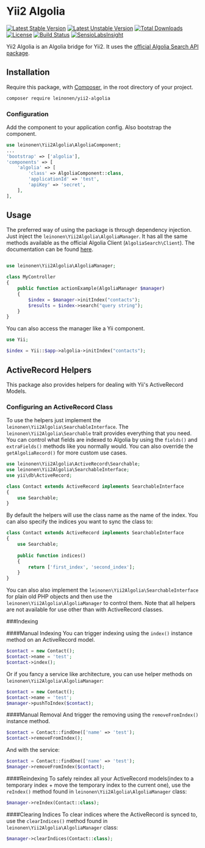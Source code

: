 # Yii2 Algolia
[![Latest Stable Version](https://poser.pugx.org/leinonen/yii2-algolia/version)](https://packagist.org/packages/leinonen/yii2-algolia) 
[![Latest Unstable Version](https://poser.pugx.org/leinonen/yii2-algolia/v/unstable)](//packagist.org/packages/leinonen/yii2-algolia) 
[![Total Downloads](https://poser.pugx.org/leinonen/yii2-algolia/downloads)](https://packagist.org/packages/leinonen/yii2-algolia)
[![License](https://poser.pugx.org/leinonen/yii2-algolia/license)](https://packagist.org/packages/leinonen/yii2-algolia)
[![Build Status](https://travis-ci.org/lordthorzonus/yii2-algolia.svg)](https://travis-ci.org/lordthorzonus/yii2-algolia)
[![SensioLabsInsight](https://insight.sensiolabs.com/projects/0580d302-f028-45dc-8968-016b8aec786a/mini.png)](https://insight.sensiolabs.com/projects/0580d302-f028-45dc-8968-016b8aec786a)


Yii2 Algolia is an Algolia bridge for Yii2. It uses the [official Algolia Search API package](https://github.com/algolia/algoliasearch-client-php).

## Installation
Require this package, with [Composer](https://getcomposer.org/), in the root directory of your project.

```bash
composer require leinonen/yii2-algolia
```

### Configuration
Add the component to your application config. Also bootstrap the component.

```php
use leinonen\Yii2Algolia\AlgoliaComponent;
...
'bootstrap' => ['algolia'],
'components' => [
    'algolia' => [
        'class' => AlgoliaComponent::class,
        'applicationId' => 'test',
        'apiKey' => 'secret',
    ],
],
```

## Usage
The preferred way of using the package is through dependency injection. Just inject the `leinonen\Yii2Algolia\AlgoliaManager`. It has all the same methods available as the official Algolia Client (`AlgoliaSearch\Client`). The documentation can be found [here](https://github.com/algolia/algoliasearch-client-php).

```php

use leinonen\Yii2Algolia\AlgoliaManager;

class MyController
{
    public function actionExample(AlgoliaManager $manager)
    {
        $index = $manager->initIndex("contacts");
        $results = $index->search("query string");
    }
}

```

You can also access the manager like a Yii component.

```php
use Yii;

$index = Yii::$app->algolia->initIndex("contacts");
```

## ActiveRecord Helpers
This package also provides helpers for dealing with Yii's ActiveRecord Models.

### Configuring an ActiveRecord Class
To use the helpers just implement the `leinonen\Yii2Algolia\SearchableInterface`. The `leinonen\Yii2Algolia\Searchable` trait provides everything that you need. You can control what fields are indexed to Algolia by using the `fields()` and `extraFields()` methods like you normally would. You can also override the `getAlgoliaRecord()` for more custom use cases.

```php
use leinonen\Yii2Algolia\ActiveRecord\Searchable;
use leinonen\Yii2Algolia\SearchableInterface;
use yii\db\ActiveRecord;

class Contact extends ActiveRecord implements SearchableInterface
{
    use Searchable;
}
```

By default the helpers will use the class name as the name of the index. You can also specify the indices you want to sync the class to:
```php
class Contact extends ActiveRecord implements SearchableInterface
{
    use Searchable;
    
    public function indices()
    {
        return ['first_index', 'second_index'];
    }
}
```

You can also also implement the `leinonen\Yii2Algolia\SearchableInterface` for plain old PHP objects and then use the `leinonen\Yii2Algolia\AlgoliaManager` to control them. Note that all helpers are not available for use other than with ActiveRecord classes.

###Indexing

####Manual Indexing
You can trigger indexing using the `index()` instance method on an ActiveRecord model.

```php
$contact = new Contact();
$contact->name = 'test';
$contact->index();
```

Or if you fancy a service like architecture, you can use helper methods on `leinonen\Yii2Algolia\AlgoliaManager`:

```php
$contact = new Contact();
$contact->name = 'test';
$manager->pushToIndex($contact);
```

####Manual Removal
And trigger the removing using the `removeFromIndex()` instance method.

```php
$contact = Contact::findOne(['name' => 'test');
$contact->removeFromIndex();
```

And with the service:
```php
$contact = Contact::findOne(['name' => 'test');
$manager->removeFromIndex($contact);
```

####Reindexing
To safely reindex all your ActiveRecord models(index to a temporary index + move the temporary index to the current one), use the `reIndex()` method found in `leinonen\Yii2Algolia\AlgoliaManager` class:

```php
$manager->reIndex(Contact::class);
```
 
####Clearing Indices
To clear indices where the ActiveRecord is synced to, use the `clearIndices()` method found in `leinonen\Yii2Algolia\AlgoliaManager` class:

```php
$manager->clearIndices(Contact::class);
```

